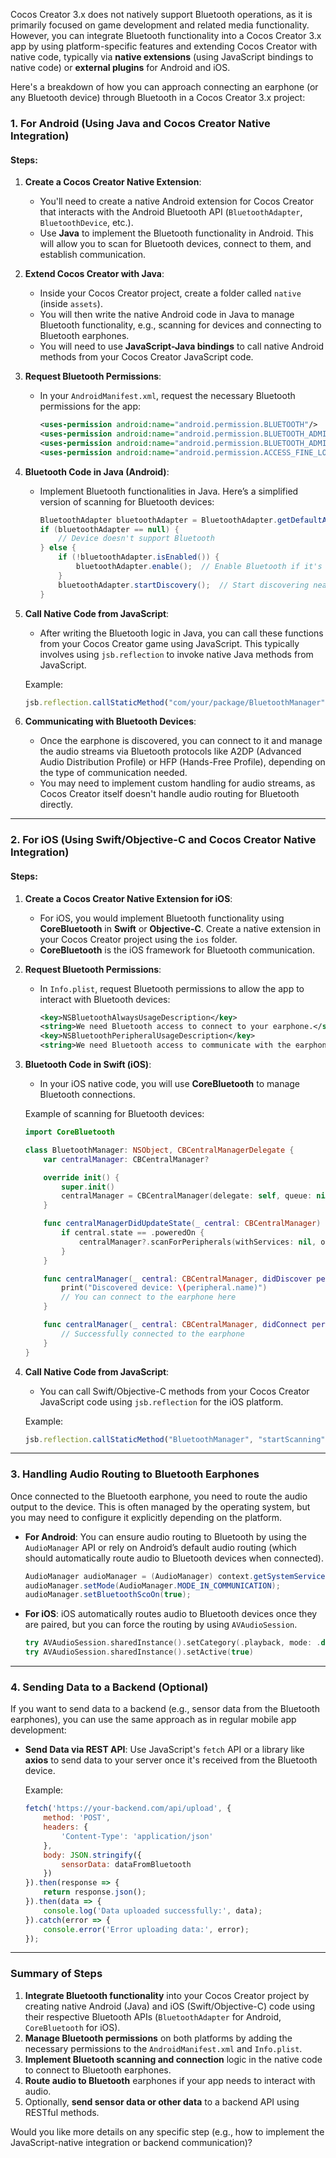 Cocos Creator 3.x does not natively support Bluetooth operations, as it is primarily focused on game development and related media functionality. However, you can integrate Bluetooth functionality into a Cocos Creator 3.x app by using platform-specific features and extending Cocos Creator with native code, typically via **native extensions** (using JavaScript bindings to native code) or **external plugins** for Android and iOS.

Here's a breakdown of how you can approach connecting an earphone (or any Bluetooth device) through Bluetooth in a Cocos Creator 3.x project:

### 1. **For Android** (Using Java and Cocos Creator Native Integration)

#### Steps:
1. **Create a Cocos Creator Native Extension**:
   - You'll need to create a native Android extension for Cocos Creator that interacts with the Android Bluetooth API (`BluetoothAdapter`, `BluetoothDevice`, etc.).
   - Use **Java** to implement the Bluetooth functionality in Android. This will allow you to scan for Bluetooth devices, connect to them, and establish communication.

2. **Extend Cocos Creator with Java**:
   - Inside your Cocos Creator project, create a folder called `native` (inside `assets`).
   - You will then write the native Android code in Java to manage Bluetooth functionality, e.g., scanning for devices and connecting to Bluetooth earphones.
   - You will need to use **JavaScript-Java bindings** to call native Android methods from your Cocos Creator JavaScript code.

3. **Request Bluetooth Permissions**:
   - In your `AndroidManifest.xml`, request the necessary Bluetooth permissions for the app:
   
     ```xml
     <uses-permission android:name="android.permission.BLUETOOTH"/>
     <uses-permission android:name="android.permission.BLUETOOTH_ADMIN"/>
     <uses-permission android:name="android.permission.BLUETOOTH_ADMIN"/>
     <uses-permission android:name="android.permission.ACCESS_FINE_LOCATION"/>
     ```

4. **Bluetooth Code in Java (Android)**:
   - Implement Bluetooth functionalities in Java. Here’s a simplified version of scanning for Bluetooth devices:

     ```java
     BluetoothAdapter bluetoothAdapter = BluetoothAdapter.getDefaultAdapter();
     if (bluetoothAdapter == null) {
         // Device doesn't support Bluetooth
     } else {
         if (!bluetoothAdapter.isEnabled()) {
             bluetoothAdapter.enable();  // Enable Bluetooth if it's not already on
         }
         bluetoothAdapter.startDiscovery();  // Start discovering nearby devices
     }
     ```

5. **Call Native Code from JavaScript**:
   - After writing the Bluetooth logic in Java, you can call these functions from your Cocos Creator game using JavaScript. This typically involves using `jsb.reflection` to invoke native Java methods from JavaScript.

   Example:

   ```javascript
   jsb.reflection.callStaticMethod("com/your/package/BluetoothManager", "startScanning", "()V");
   ```

6. **Communicating with Bluetooth Devices**:
   - Once the earphone is discovered, you can connect to it and manage the audio streams via Bluetooth protocols like A2DP (Advanced Audio Distribution Profile) or HFP (Hands-Free Profile), depending on the type of communication needed.
   - You may need to implement custom handling for audio streams, as Cocos Creator itself doesn't handle audio routing for Bluetooth directly.

---

### 2. **For iOS** (Using Swift/Objective-C and Cocos Creator Native Integration)

#### Steps:
1. **Create a Cocos Creator Native Extension for iOS**:
   - For iOS, you would implement Bluetooth functionality using **CoreBluetooth** in **Swift** or **Objective-C**. Create a native extension in your Cocos Creator project using the `ios` folder.
   - **CoreBluetooth** is the iOS framework for Bluetooth communication.

2. **Request Bluetooth Permissions**:
   - In `Info.plist`, request Bluetooth permissions to allow the app to interact with Bluetooth devices:
   
     ```xml
     <key>NSBluetoothAlwaysUsageDescription</key>
     <string>We need Bluetooth access to connect to your earphone.</string>
     <key>NSBluetoothPeripheralUsageDescription</key>
     <string>We need Bluetooth access to communicate with the earphone.</string>
     ```

3. **Bluetooth Code in Swift (iOS)**:
   - In your iOS native code, you will use **CoreBluetooth** to manage Bluetooth connections.
   
   Example of scanning for Bluetooth devices:

   ```swift
   import CoreBluetooth

   class BluetoothManager: NSObject, CBCentralManagerDelegate {
       var centralManager: CBCentralManager?

       override init() {
           super.init()
           centralManager = CBCentralManager(delegate: self, queue: nil)
       }

       func centralManagerDidUpdateState(_ central: CBCentralManager) {
           if central.state == .poweredOn {
               centralManager?.scanForPeripherals(withServices: nil, options: nil)
           }
       }

       func centralManager(_ central: CBCentralManager, didDiscover peripheral: CBPeripheral, advertisementData: [String : Any], rssi: NSNumber) {
           print("Discovered device: \(peripheral.name)")
           // You can connect to the earphone here
       }

       func centralManager(_ central: CBCentralManager, didConnect peripheral: CBPeripheral) {
           // Successfully connected to the earphone
       }
   }
   ```

4. **Call Native Code from JavaScript**:
   - You can call Swift/Objective-C methods from your Cocos Creator JavaScript code using `jsb.reflection` for the iOS platform.
   
   Example:

   ```javascript
   jsb.reflection.callStaticMethod("BluetoothManager", "startScanning", "()V");
   ```

---

### 3. **Handling Audio Routing to Bluetooth Earphones**
Once connected to the Bluetooth earphone, you need to route the audio output to the device. This is often managed by the operating system, but you may need to configure it explicitly depending on the platform.

- **For Android**: You can ensure audio routing to Bluetooth by using the `AudioManager` API or rely on Android’s default audio routing (which should automatically route audio to Bluetooth devices when connected).

   ```java
   AudioManager audioManager = (AudioManager) context.getSystemService(Context.AUDIO_SERVICE);
   audioManager.setMode(AudioManager.MODE_IN_COMMUNICATION);
   audioManager.setBluetoothScoOn(true);
   ```

- **For iOS**: iOS automatically routes audio to Bluetooth devices once they are paired, but you can force the routing by using `AVAudioSession`.

   ```swift
   try AVAudioSession.sharedInstance().setCategory(.playback, mode: .default, options: .allowBluetooth)
   try AVAudioSession.sharedInstance().setActive(true)
   ```

---

### 4. **Sending Data to a Backend (Optional)**

If you want to send data to a backend (e.g., sensor data from the Bluetooth earphones), you can use the same approach as in regular mobile app development:

- **Send Data via REST API**: Use JavaScript's `fetch` API or a library like **axios** to send data to your server once it's received from the Bluetooth device.
  
  Example:

  ```javascript
  fetch('https://your-backend.com/api/upload', {
      method: 'POST',
      headers: {
          'Content-Type': 'application/json'
      },
      body: JSON.stringify({
          sensorData: dataFromBluetooth
      })
  }).then(response => {
      return response.json();
  }).then(data => {
      console.log('Data uploaded successfully:', data);
  }).catch(error => {
      console.error('Error uploading data:', error);
  });
  ```

---

### Summary of Steps

1. **Integrate Bluetooth functionality** into your Cocos Creator project by creating native Android (Java) and iOS (Swift/Objective-C) code using their respective Bluetooth APIs (`BluetoothAdapter` for Android, `CoreBluetooth` for iOS).
2. **Manage Bluetooth permissions** on both platforms by adding the necessary permissions to the `AndroidManifest.xml` and `Info.plist`.
3. **Implement Bluetooth scanning and connection** logic in the native code to connect to Bluetooth earphones.
4. **Route audio to Bluetooth** earphones if your app needs to interact with audio.
5. Optionally, **send sensor data or other data** to a backend API using RESTful methods.

Would you like more details on any specific step (e.g., how to implement the JavaScript-native integration or backend communication)?
